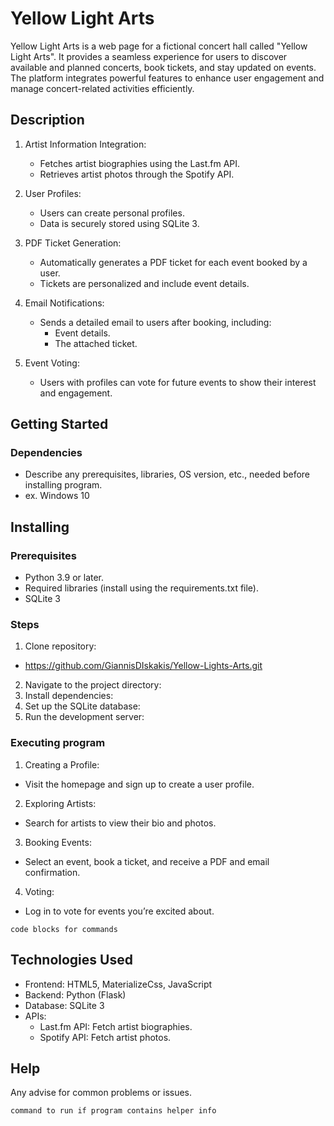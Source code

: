 # Yellow Light Arts

Yellow Light Arts is a web page for a fictional concert hall called "Yellow Light Arts".
It provides a seamless experience for users to discover available and planned concerts, 
book tickets, and stay updated on events. 
The platform integrates powerful features to enhance user engagement and
manage concert-related activities efficiently.

## Description

1. Artist Information Integration:

   * Fetches artist biographies using the Last.fm API.
   * Retrieves artist photos through the Spotify API.
   

2. User Profiles:

   * Users can create personal profiles.
   * Data is securely stored using SQLite 3.
   

3. PDF Ticket Generation:

    * Automatically generates a PDF ticket for each event booked by a user.
    * Tickets are personalized and include event details.

4. Email Notifications:

   * Sends a detailed email to users after booking, including:
     * Event details.
     * The attached ticket.

5. Event Voting:

     * Users with profiles can vote for future events to show their interest and engagement.

## Getting Started

### Dependencies

* Describe any prerequisites, libraries, OS version, etc., needed before installing program.
* ex. Windows 10

## Installing

### Prerequisites
   * Python 3.9 or later.
   * Required libraries (install using the requirements.txt file).
   * SQLite 3

### Steps

1. Clone repository:
*  https://github.com/GiannisDIskakis/Yellow-Lights-Arts.git
2. Navigate to the project directory:
3. Install dependencies:
4. Set up the SQLite database:
5. Run the development server:
### Executing program

1. Creating a Profile:
* Visit the homepage and sign up to create a user profile.
2. Exploring Artists:
* Search for artists to view their bio and photos.
3. Booking Events:
* Select an event, book a ticket, and receive a PDF and email confirmation.
4. Voting:
* Log in to vote for events you’re excited about.
```
code blocks for commands
```
## Technologies Used

* Frontend: HTML5, MaterializeCss, JavaScript
* Backend: Python (Flask)
* Database: SQLite 3
* APIs:
   * Last.fm API: Fetch artist biographies.
   * Spotify API: Fetch artist photos.
## Help

Any advise for common problems or issues.
```
command to run if program contains helper info
```

